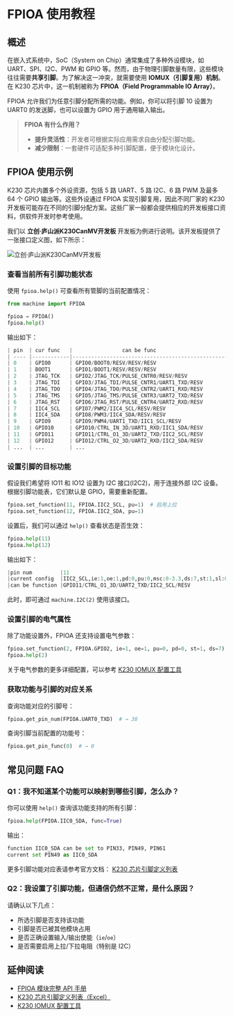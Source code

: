 # FPIOA 使用教程

## 概述

在嵌入式系统中，SoC（System on Chip）通常集成了多种外设模块，如 UART、SPI、I2C、PWM 和 GPIO 等。然而，由于物理引脚数量有限，这些模块往往需要**共享引脚**。为了解决这一冲突，就需要使用 **IOMUX（引脚复用）机制**。在 K230 芯片中，这一机制被称为 **FPIOA（Field Programmable IO Array）**。

FPIOA 允许我们为任意引脚分配所需的功能。例如，你可以将引脚 10 设置为 UART0 的发送脚，也可以设置为 GPIO 用于通用输入输出。

> **FPIOA 有什么作用？**
>
> * **提升灵活性**：开发者可根据实际应用需求自由分配引脚功能。
> * **减少限制**：一套硬件可适配多种引脚配置，便于模块化设计。

## FPIOA 使用示例

K230 芯片内置多个外设资源，包括 5 路 UART、5 路 I2C、6 路 PWM 及最多 64 个 GPIO 输出等。这些外设通过 FPIOA 实现引脚复用，因此不同厂家的 K230 开发板可能存在不同的引脚分配方案。这些厂家一般都会提供相应的开发板接口资料，供软件开发时参考使用。

我们以 **立创·庐山派K230CanMV开发板** 开发板为例进行说明。该开发板提供了一张接口定义图，如下所示：

![立创·庐山派K230CanMV开发板](https://www.kendryte.com/api/post/attachment?id=637)

### 查看当前所有引脚功能状态

使用 `fpioa.help()` 可查看所有管脚的当前配置情况：

```python
from machine import FPIOA

fpioa = FPIOA()
fpioa.help()
```

输出如下：

```python
| pin  | cur func   |                can be func                              |
| ---- |------------|---------------------------------------------------------|
| 0    | GPIO0      | GPIO0/BOOT0/RESV/RESV/RESV                              |
| 1    | BOOT1      | GPIO1/BOOT1/RESV/RESV/RESV                              |
| 2    | JTAG_TCK   | GPIO2/JTAG_TCK/PULSE_CNTR0/RESV/RESV                    |
| 3    | JTAG_TDI   | GPIO3/JTAG_TDI/PULSE_CNTR1/UART1_TXD/RESV               |
| 4    | JTAG_TDO   | GPIO4/JTAG_TDO/PULSE_CNTR2/UART1_RXD/RESV               |
| 5    | JTAG_TMS   | GPIO5/JTAG_TMS/PULSE_CNTR3/UART2_TXD/RESV               |
| 6    | JTAG_RST   | GPIO6/JTAG_RST/PULSE_CNTR4/UART2_RXD/RESV               |
| 7    | IIC4_SCL   | GPIO7/PWM2/IIC4_SCL/RESV/RESV                           |
| 8    | IIC4_SDA   | GPIO8/PWM3/IIC4_SDA/RESV/RESV                           |
| 9    | GPIO9      | GPIO9/PWM4/UART1_TXD/IIC1_SCL/RESV                      |
| 10   | GPIO10     | GPIO10/CTRL_IN_3D/UART1_RXD/IIC1_SDA/RESV               |
| 11   | GPIO11     | GPIO11/CTRL_O1_3D/UART2_TXD/IIC2_SCL/RESV               |
| 12   | GPIO12     | GPIO12/CTRL_O2_3D/UART2_RXD/IIC2_SDA/RESV               |
| ...  | ...        | ...                                                     |
```

### 设置引脚的目标功能

假设我们希望将 IO11 和 IO12 设置为 I2C 接口(I2C2)，用于连接外部 I2C 设备。根据引脚功能表，它们默认是 GPIO，需要重新配置。

```python
fpioa.set_function(11, FPIOA.IIC2_SCL, pu=1)  # 启用上拉
fpioa.set_function(12, FPIOA.IIC2_SDA, pu=1)
```

设置后，我们可以通过 `help()` 查看状态是否生效：

```python
fpioa.help(11)
fpioa.help(12)
```

输出如下：

```python
|pin num         |11                                                           |
|current config  |IIC2_SCL,ie:1,oe:1,pd:0,pu:0,msc:0-3.3,ds:7,st:1,sl:0,di:1   |
|can be function |GPIO11/CTRL_O1_3D/UART2_TXD/IIC2_SCL/RESV                    |
```

此时，即可通过 `machine.I2C(2)` 使用该接口。

### 设置引脚的电气属性

除了功能设置外，FPIOA 还支持设置电气参数：

```python
fpioa.set_function(2, FPIOA.GPIO2, ie=1, oe=1, pu=0, pd=0, st=1, ds=7)
fpioa.help(2)
```

关于电气参数的更多详细配置，可以参考 [K230 IOMUX 配置工具](https://www.kendryte.com/zh/tools/dts_config_generation_tool)

### 获取功能与引脚的对应关系

查询功能对应的引脚号：

```python
fpioa.get_pin_num(FPIOA.UART0_TXD)  # → 38
```

查询引脚当前配置的功能号：

```python
fpioa.get_pin_func(0)  # → 0
```

## 常见问题 FAQ

### Q1：我不知道某个功能可以映射到哪些引脚，怎么办？

你可以使用 `help()` 查询该功能支持的所有引脚：

```python
fpioa.help(FPIOA.IIC0_SDA, func=True)
```

输出：

```python
function IIC0_SDA can be set to PIN33, PIN49, PIN61
current set PIN49 as IIC0_SDA
```

更多引脚功能对应表请参考官方文档： [K230 芯片引脚定义列表](https://kendryte-download.canaan-creative.com/developer/k230/HDK/K230%E7%A1%AC%E4%BB%B6%E6%96%87%E6%A1%A3/K230_PINOUT_V1.2_20240822.xlsx)

### Q2：我设置了引脚功能，但通信仍然不正常，是什么原因？

请确认以下几点：

* 所选引脚是否支持该功能
* 引脚是否已被其他模块占用
* 是否正确设置输入/输出使能（`ie`/`oe`）
* 是否需要启用上拉/下拉电阻（特别是 I2C）

## 延伸阅读

* [FPIOA 模块完整 API 手册](../../api/machine/K230_CanMV_FPIOA模块API手册.md)
* [K230 芯片引脚定义列表（Excel）](https://kendryte-download.canaan-creative.com/developer/k230/HDK/K230%E7%A1%AC%E4%BB%B6%E6%96%87%E6%A1%A3/K230_PINOUT_V1.2_20240822.xlsx)
* [K230 IOMUX 配置工具](https://www.kendryte.com/zh/tools/dts_config_generation_tool)
